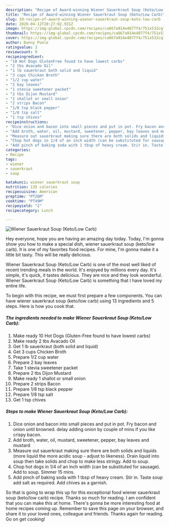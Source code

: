 ```yaml
---
description: "Recipe of Award-winning Wiener Sauerkraut Soup (Keto/Low Carb)"
title: "Recipe of Award-winning Wiener Sauerkraut Soup (Keto/Low Carb)"
slug: 19-recipe-of-award-winning-wiener-sauerkraut-soup-keto-low-carb
date: 2020-04-12T20:27:02.931Z
image: https://img-global.cpcdn.com/recipes/ca667a914e4877f4/751x532cq70/wiener-sauerkraut-soup-ketolow-carb-recipe-main-photo.jpg
thumbnail: https://img-global.cpcdn.com/recipes/ca667a914e4877f4/751x532cq70/wiener-sauerkraut-soup-ketolow-carb-recipe-main-photo.jpg
cover: https://img-global.cpcdn.com/recipes/ca667a914e4877f4/751x532cq70/wiener-sauerkraut-soup-ketolow-carb-recipe-main-photo.jpg
author: Danny Poole
ratingvalue: 3
reviewcount: 9
recipeingredient:
- "10 Hot Dogs GlutenFree found to have lowest carbs"
- "2 tbs Avacado Oil"
- "1 lb sauerkraut both solid and liquid"
- "3 cups Chicken Broth"
- "1/2 cup water"
- "2 bay leaves"
- "1 stevia sweetener packet"
- "2 tbs Dijon Mustard"
- "1 shallot or small onion"
- "2 strips Bacon"
- "1/8 tsp black pepper"
- "1/8 tsp salt"
- "1 tsp chives"
recipeinstructions:
- "Dice onion and bacon into small pieces and put in pot. Fry bacon and onion until browned. delay adding onion by couple of mins if you like crispy bacon."
- "Add broth, water, oil, mustard, sweetener, pepper, bay leaves and mustard"
- "Measure out sauerkraut making sure there are both solids and liquids (more liquid the more acidic soup - adjust to likeness). Drain liquid into soup then take solids and chop to make less stringy. Add to soup."
- "Chop hot dogs in 1/4 of an inch width (can be substituted for sausage). Add to soup. Simmer 15 mins."
- "Add pinch of baking soda with 1 tbsp of heavy cream. Stir in. Taste soup add salt as required. Add chives as a garnish."
categories:
- Recipe
tags:
- wiener
- sauerkraut
- soup

katakunci: wiener sauerkraut soup 
nutrition: 135 calories
recipecuisine: American
preptime: "PT26M"
cooktime: "PT49M"
recipeyield: "2"
recipecategory: Lunch

---
```



![Wiener Sauerkraut Soup (Keto/Low Carb)](https://img-global.cpcdn.com/recipes/ca667a914e4877f4/751x532cq70/wiener-sauerkraut-soup-ketolow-carb-recipe-main-photo.jpg)

Hey everyone, hope you are having an amazing day today. Today, I'm gonna show you how to make a special dish, wiener sauerkraut soup (keto/low carb). It is one of my favorites food recipes. For mine, I'm gonna make it a little bit tasty. This will be really delicious.

Wiener Sauerkraut Soup (Keto/Low Carb) is one of the most well liked of recent trending meals in the world. It's enjoyed by millions every day. It's simple, it's quick, it tastes delicious. They are nice and they look wonderful. Wiener Sauerkraut Soup (Keto/Low Carb) is something that I have loved my entire life.




To begin with this recipe, we must first prepare a few components. You can have wiener sauerkraut soup (keto/low carb) using 13 ingredients and 5 steps. Here is how you cook that.

##### The ingredients needed to make Wiener Sauerkraut Soup (Keto/Low Carb):

1. Make ready 10 Hot Dogs (Gluten-Free found to have lowest carbs)
1. Make ready 2 tbs Avacado Oil
1. Get 1 lb sauerkraut (both solid and liquid)
1. Get 3 cups Chicken Broth
1. Prepare 1/2 cup water
1. Prepare 2 bay leaves
1. Take 1 stevia sweetener packet
1. Prepare 2 tbs Dijon Mustard
1. Make ready 1 shallot or small onion
1. Prepare 2 strips Bacon
1. Prepare 1/8 tsp black pepper
1. Prepare 1/8 tsp salt
1. Get 1 tsp chives




##### Steps to make Wiener Sauerkraut Soup (Keto/Low Carb):

1. Dice onion and bacon into small pieces and put in pot. Fry bacon and onion until browned. delay adding onion by couple of mins if you like crispy bacon.
1. Add broth, water, oil, mustard, sweetener, pepper, bay leaves and mustard
1. Measure out sauerkraut making sure there are both solids and liquids (more liquid the more acidic soup - adjust to likeness). Drain liquid into soup then take solids and chop to make less stringy. Add to soup.
1. Chop hot dogs in 1/4 of an inch width (can be substituted for sausage). Add to soup. Simmer 15 mins.
1. Add pinch of baking soda with 1 tbsp of heavy cream. Stir in. Taste soup add salt as required. Add chives as a garnish.




So that is going to wrap this up for this exceptional food wiener sauerkraut soup (keto/low carb) recipe. Thanks so much for reading. I am confident that you can make this at home. There's gonna be more interesting food at home recipes coming up. Remember to save this page on your browser, and share it to your loved ones, colleague and friends. Thanks again for reading. Go on get cooking!
